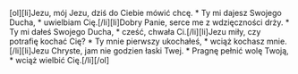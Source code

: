 [ol][li]Jezu, mój Jezu, dziś do Ciebie mówić chcę. * Ty mi dajesz Swojego Ducha, * uwielbiam Cię.[/li][li]Dobry Panie, serce me z wdzięczności drży. * Ty mi dałeś Swojego Ducha, * cześć, chwała Ci.[/li][li]Jezu miły, czy potrafię kochać Cię? * Ty mnie pierwszy ukochałeś, * wciąż kochasz mnie.[/li][li]Jezu Chryste, jam nie godzien łaski Twej. * Pragnę pełnić wolę Twoją, * wciąż wielbić Cię.[/li][/ol]